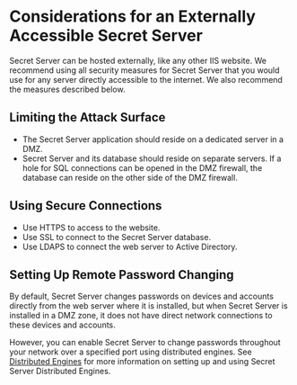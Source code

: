 [title]: # (Considerations for an Externally Accessible Secret Server)
[tags]: # (external,externally,accessible,secret server,distributed engine)
[priority]: # (1000)

# Considerations for an Externally Accessible Secret Server

Secret Server can be hosted externally, like any other IIS website. We recommend using all security measures for Secret Server that you would use for any server directly accessible to the internet.
We also recommend the measures described below.

## Limiting the Attack Surface

* The Secret Server application should reside on a dedicated server in a DMZ.
* Secret Server and its database should reside on separate servers. If a hole for SQL connections can be opened in the DMZ firewall, the database can reside on the other side of the DMZ firewall.

## Using Secure Connections

* Use HTTPS to access to the website.
* Use SSL to connect to the Secret Server database.
* Use LDAPS to connect the web server to Active Directory.

## Setting Up Remote Password Changing

By default, Secret Server changes passwords on devices and accounts directly from the web server where it is installed, but when Secret Server is installed in a DMZ zone, it does not have direct network connections to these devices and accounts.

However, you can enable Secret Server to change passwords throughout your network over a specified port using distributed engines. See [Distributed Engines](../../distributed-engines/index.md) for more information on setting up and using Secret Server Distributed Engines.
